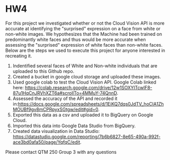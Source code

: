 # HW4
For this project we investigated whether or not the Cloud Vision API is more accurate at identifying the "surprised" expression on a face from white or non-white images. We hypothesizes that the Machine had been trained on predominantly white faces and thus would be more accurate when assessing the "surprised" expression of white faces than non-white faces.
Below are the steps we used to execute this project for anyone interested in recreating it.
1. Indentified several faces of White and Non-white individuals that are uploaded to this Github repo.
2. Created a bucket in google cloud storage and uploaded these images.
3. Used google colab to test the Cloud Vision API. Google Colab linked here: https://colab.research.google.com/drive/12w1SOXYITcwlF8-87u1HqCnJRVhXZT6a#scrollTo=4MMuY-74QnnD. 
4. Assessed the accuracy of the API and recorded it in:https://docs.google.com/spreadsheets/d/1EiKQ7dqs0JdTV_hoCIA1ZhMOUBf9gv8mCPRpyxSGtgw/edit#gid=0.
5. Exported this data as a csv and uploaded it to BigQuery on Google Cloud.
6. Imported this data into Google Data Studio from BigQuery.
7. Created data visualization in Data Studio: https://datastudio.google.com/reporting/7b6b6827-8e65-490a-992f-ace3bd0afa50/page/YqfqC/edit.


Please contact QTM 250 Group 3 with any questions
